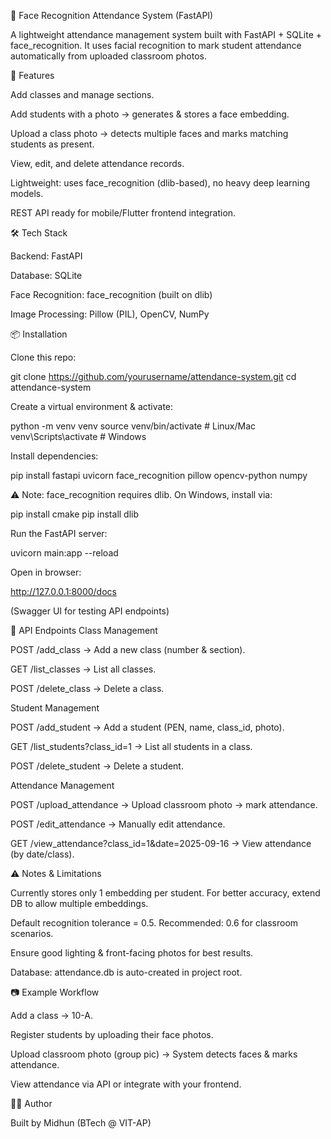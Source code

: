 🎯 Face Recognition Attendance System (FastAPI)

A lightweight attendance management system built with FastAPI + SQLite + face_recognition.
It uses facial recognition to mark student attendance automatically from uploaded classroom photos.

🚀 Features

Add classes and manage sections.

Add students with a photo → generates & stores a face embedding.

Upload a class photo → detects multiple faces and marks matching students as present.

View, edit, and delete attendance records.

Lightweight: uses face_recognition (dlib-based), no heavy deep learning models.

REST API ready for mobile/Flutter frontend integration.

🛠️ Tech Stack

Backend: FastAPI

Database: SQLite

Face Recognition: face_recognition
(built on dlib)

Image Processing: Pillow (PIL), OpenCV, NumPy

📦 Installation

Clone this repo:

git clone https://github.com/yourusername/attendance-system.git
cd attendance-system

Create a virtual environment & activate:

python -m venv venv
source venv/bin/activate # Linux/Mac
venv\Scripts\activate # Windows

Install dependencies:

pip install fastapi uvicorn face_recognition pillow opencv-python numpy

⚠️ Note: face_recognition requires dlib. On Windows, install via:

pip install cmake
pip install dlib

Run the FastAPI server:

uvicorn main:app --reload

Open in browser:

http://127.0.0.1:8000/docs

(Swagger UI for testing API endpoints)

📌 API Endpoints
Class Management

POST /add_class → Add a new class (number & section).

GET /list_classes → List all classes.

POST /delete_class → Delete a class.

Student Management

POST /add_student → Add a student (PEN, name, class_id, photo).

GET /list_students?class_id=1 → List all students in a class.

POST /delete_student → Delete a student.

Attendance Management

POST /upload_attendance → Upload classroom photo → mark attendance.

POST /edit_attendance → Manually edit attendance.

GET /view_attendance?class_id=1&date=2025-09-16 → View attendance (by date/class).

⚠️ Notes & Limitations

Currently stores only 1 embedding per student. For better accuracy, extend DB to allow multiple embeddings.

Default recognition tolerance = 0.5. Recommended: 0.6 for classroom scenarios.

Ensure good lighting & front-facing photos for best results.

Database: attendance.db is auto-created in project root.

📷 Example Workflow

Add a class → 10-A.

Register students by uploading their face photos.

Upload classroom photo (group pic) → System detects faces & marks attendance.

View attendance via API or integrate with your frontend.

👨‍💻 Author

Built by Midhun (BTech @ VIT-AP)
